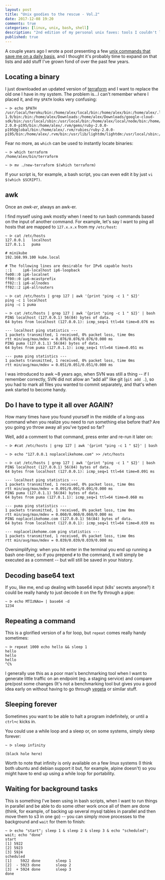 ```yaml
---
layout: post
title: "Unix goodies to the rescue - Vol.2"
date: 2017-12-08 19:20
comments: true
categories: [linux, unix, bash, shell]
description: "2nd edition of my personal unix faves: tools I couldn't live without."
published: true
---
```


A couple years ago I wrote a post presenting a few [unix commands that save me on
a daily basis](/4-unix-goodies-i-cannot-live-without/), and I thought it's probably
time to expand on that lists and add stuff I've grown fond of over the past few years.

<!-- more -->

## Locating a binary

I just downloaded an updated version of [terraform](https://www.terraform.io/) and I want to replace the old one I
have in my system. The problem is...I can't remember where I placed it, and my
`$PATH` looks very confusing:

```
~ ᐅ echo $PATH
/usr/local/heroku/bin:/home/alex/local/bin:/home/alex/bin:/home/alex/.local/bin:/usr/local/sbin:/usr/local/bin:/usr/sbin:/usr/bin:/sbin:/bin:/usr/games:/usr/local/games:/snap/bin:/usr/lib/go-1.9/bin:/bin:/home/alex/Downloads:/home/alex/Downloads/google-cloud-sdk/bin:/usr/local/sbin:/usr/local/bin:/home/alex/local/node/bin:/home/alex/projects/go/bin:/home/alex/local/bin:/usr/sbin:/usr/bin:/sbin:/bin:/usr/games:/usr/local/games:/home/alex/.rvm/gems/ruby-2.0.0-p195/bin:/home/alex/.rvm/gems/ruby-2.0.0-p195@global/bin:/home/alex/.rvm/rubies/ruby-2.0.0-p195/bin:/home/alex/.rvm/bin:/usr/lib/lightdm/lightdm:/usr/local/sbin:/usr/local/bin:/usr/sbin:/usr/bin:/sbin:/bin:/usr/games:/usr/local/games:/home/alex/.rvm/bin:/home/alex/.rvm/bin:/home/alex/.rvm/bin:/home/alex/.rvm/bin
```

Fear no more, as `which` can be used to instantly locate binaries:

```
~ ᐅ which terraform
/home/alex/bin/terraform

~ ᐅ mv ./new-terraform $(which terraform)
```

If your script is, for example, a bash script, you can even edit it by just `vi $(which $SCRIPT)`.

## awk

Once an *awk-er*, always an awk-er.

I find myself using awk mostly when I need to run bash commands based on the input of
another command. For example, let's say I want to ping all hosts that are mapped to
`127.x.x.x` from my `/etc/host`:

```
~ ᐅ cat /etc/hosts
127.0.0.1	localhost
127.0.1.1	puma

# minikube
192.168.99.100 kube.local

# The following lines are desirable for IPv6 capable hosts
::1     ip6-localhost ip6-loopback
fe00::0 ip6-localnet
ff00::0 ip6-mcastprefix
ff02::1 ip6-allnodes
ff02::2 ip6-allrouters

~ ᐅ cat /etc/hosts | grep 127 | awk '{print "ping -c 1 " $2}'
ping -c 1 localhost
ping -c 1 puma

~ ᐅ cat /etc/hosts | grep 127 | awk '{print "ping -c 1 " $2}' | bash
PING localhost (127.0.0.1) 56(84) bytes of data.
64 bytes from localhost (127.0.0.1): icmp_seq=1 ttl=64 time=0.076 ms

--- localhost ping statistics ---
1 packets transmitted, 1 received, 0% packet loss, time 0ms
rtt min/avg/max/mdev = 0.076/0.076/0.076/0.000 ms
PING puma (127.0.1.1) 56(84) bytes of data.
64 bytes from puma (127.0.1.1): icmp_seq=1 ttl=64 time=0.051 ms

--- puma ping statistics ---
1 packets transmitted, 1 received, 0% packet loss, time 0ms
rtt min/avg/max/mdev = 0.051/0.051/0.051/0.000 ms
```

I was introduced to awk ~8 years ago, when SVN was still a thing -- if I remember correctly,
SVN did not allow an "add all" like git (`git add .`), so you had to mark all files you
wanted to commit separately, and that's when awk started to become handy.

## Do I have to type it all over AGAIN?

How many times have you found yourself in the middle of a long-ass command when you
realize you need to run something else before that? Are you going yo throw away all
you've typed so far?

Well, add a comment to that command, press enter and re-run it later on:

```
~ ᐅ #cat /etc/hosts | grep 127 | awk '{print "ping -c 1 " $2}' | bash

~ ᐅ echo "127.0.0.1 noplacelikehome.com" >> /etc/hosts

~ ᐅ cat /etc/hosts | grep 127 | awk '{print "ping -c 1 " $2}' | bash
PING localhost (127.0.0.1) 56(84) bytes of data.
64 bytes from localhost (127.0.0.1): icmp_seq=1 ttl=64 time=0.091 ms

--- localhost ping statistics ---
1 packets transmitted, 1 received, 0% packet loss, time 0ms
rtt min/avg/max/mdev = 0.091/0.091/0.091/0.000 ms
PING puma (127.0.1.1) 56(84) bytes of data.
64 bytes from puma (127.0.1.1): icmp_seq=1 ttl=64 time=0.060 ms

--- puma ping statistics ---
1 packets transmitted, 1 received, 0% packet loss, time 0ms
rtt min/avg/max/mdev = 0.060/0.060/0.060/0.000 ms
PING noplacelikehome.com (127.0.0.1) 56(84) bytes of data.
64 bytes from localhost (127.0.0.1): icmp_seq=1 ttl=64 time=0.039 ms

--- noplacelikehome.com ping statistics ---
1 packets transmitted, 1 received, 0% packet loss, time 0ms
rtt min/avg/max/mdev = 0.039/0.039/0.039/0.000 ms
```

Oversimplifying: when you hit enter in the terminal you end up running a bash one-liner,
so if you prepend `#` to the command, it will simply be executed as a comment -- but will
still be saved in your history.

## Decoding base64 text

If you, like me, end up dealing with base64 input (k8s' secrets anyone?) it could
be really handy to just decode it on the fly through a pipe:

```
~ ᐅ echo MTIzNAo= | base64 -d
1234
```

## Repeating a command

This is a glorified version of a for loop, but `repeat` comes really handy sometimes:

```
~ ᐅ repeat 1000 echo hello && sleep 1
hello
hello
hello
^C%
```

I generally use this as a poor man's benchmarking tool when I want to generate little
traffic on an endpoint (eg. a staging service) and compare pre/post some changes (It's
not a benchmarking tool but gives you a good idea early on without having to go through
[vegeta](https://github.com/tsenart/vegeta) or similar stuff.

## Sleeping forever

Sometimes you want to be able to halt a program indefinitely, or until a `ctrl+c` kicks
in.

You could use a while loop and a sleep or, on some systems, simply sleep forever:

```
~ ᐅ sleep infinity

(black hole here)
```

Worth to note that infinity is only available on a few linux systems (I think both ubuntu
and debian support it but, for example, alpine doesn't) so you might have to end up using
a while loop for portability.

## Waiting for background tasks

This is something I've been using in bash scripts, when I want to run things in
parallel and be able to do some other work once all of them are done (think, for example,
of backing up several mysql tables in parallel and then move them to s3 in one go) --  you can simply
move processes to the background and `wait` for them to finish:

```
~ ᐅ echo "start"; sleep 1 & sleep 2 & sleep 3 & echo "scheduled"; wait; echo "done"
start
[1] 5922
[2] 5923
[3] 5924
scheduled
[1]    5922 done       sleep 1
[2]  - 5923 done       sleep 2
[3]  + 5924 done       sleep 3
done
```